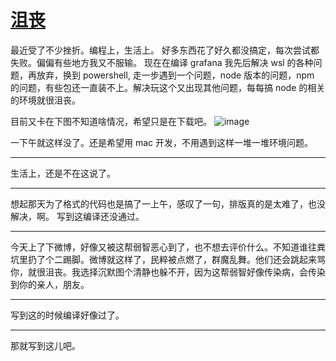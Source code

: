 # [沮丧](https://github.com/yihong0618/gitblog/issues/203)

最近受了不少挫折。编程上，生活上。
好多东西花了好久都没搞定，每次尝试都失败。偏偏有些地方我又不服输。
现在在编译 grafana 我先后解决 wsl 的各种问题，再放弃，换到 powershell, 走一步遇到一个问题，node 版本的问题，npm 的问题，有些包还一直装不上。解决玩这个又出现其他问题，每每搞 node 的相关的环境就很沮丧。

目前又卡在下图不知道啥情况，希望只是在下载吧。
![image](https://user-images.githubusercontent.com/15976103/105691919-cc942400-5f38-11eb-894b-82a970fd7e39.png)

一下午就这样没了。还是希望用 mac 开发，不用遇到这样一堆一堆环境问题。

---

生活上，还是不在这说了。

---

想起那天为了格式的代码也是搞了一上午，感叹了一句，排版真的是太难了，也没解决，啊。
写到这编译还没通过。

---

今天上了下微博，好像又被这帮弱智恶心到了，也不想去评价什么。不知道谁往粪坑里扔了个二踢脚。微博就这样了，民粹被点燃了，群魔乱舞。他们还会跳起来骂你，就很沮丧。我选择沉默图个清静也躲不开，因为这帮弱智好像传染病，会传染到你的亲人，朋友。

---

写到这的时候编译好像过了。

---

那就写到这儿吧。